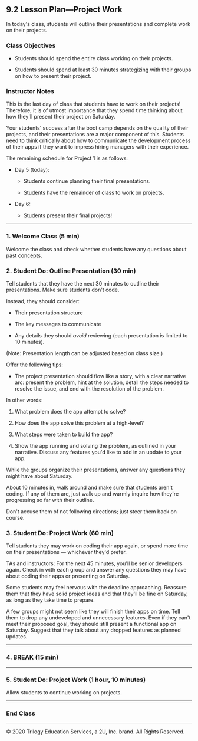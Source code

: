 ## 9.2 Lesson Plan—Project Work

In today's class, students will outline their presentations and complete work on their projects.

### Class Objectives

* Students should spend the entire class working on their projects.

* Students should spend at least 30 minutes strategizing with their groups on how to present their project.

### Instructor Notes

This is the last day of class that students have to work on their projects! Therefore, it is of utmost importance that they spend time thinking about how they'll present their project on Saturday.

Your students' success after the boot camp depends on the quality of their projects, and their presentations are a major component of this. Students need to think critically about how to communicate the development process of their apps if they want to impress hiring managers with their experience.

The remaining schedule for Project 1 is as follows:

* Day 5 (today):

  * Students continue planning their final presentations.

  * Students have the remainder of class to work on projects.

* Day 6:

  * Students present their final projects!

---

### 1. Welcome Class (5 min)

Welcome the class and check whether students have any questions about past concepts.

### 2. Student Do: Outline Presentation (30 min)

Tell students that they have the next 30 minutes to outline their presentations. Make sure students don't code. 

Instead, they should consider:

* Their presentation structure

* The key messages to communicate

* Any details they should _avoid_ reviewing (each presentation is limited to 10 minutes). 

(Note: Presentation length can be adjusted based on class size.)

Offer the following tips:

* The project presentation should flow like a story, with a clear narrative arc: present the problem, hint at the solution, detail the steps needed to resolve the issue, and end with the resolution of the problem. 

In other words:
  
  1. What problem does the app attempt to solve?
  
  2. How does the app solve this problem at a high-level?
  
  3. What steps were taken to build the app?
  
  4. Show the app running and solving the problem, as outlined in your narrative. Discuss any features you'd like to add in an update to your app.

While the groups organize their presentations, answer any questions they might have about Saturday.

About 10 minutes in, walk around and make sure that students aren't coding. If any of them are, just walk up and warmly inquire how they're progressing so far with their outline.

Don't accuse them of not following directions; just steer them back on course.

### 3. Student Do: Project Work (60 min)

Tell students they may work on coding their app again, or spend more time on their presentations — whichever they'd prefer.

TAs and instructors: For the next 45 minutes, you'll be senior developers again. Check in with each group and answer any questions they may have about coding their apps or presenting on Saturday.

Some students may feel nervous with the deadline approaching. Reassure them that they have solid project ideas and that they'll be fine on Saturday, as long as they take time to prepare.

A few groups might not seem like they will finish their apps on time. Tell them to drop any undeveloped and unnecessary features. Even if they can't meet their proposed goal, they should still present a functional app on Saturday. Suggest that they talk about any dropped features as planned updates.

---

### 4. BREAK (15 min)

---

### 5. Student Do: Project Work (1 hour, 10 minutes)

Allow students to continue working on projects.

---

### End Class

---

© 2020 Trilogy Education Services, a 2U, Inc. brand. All Rights Reserved.
